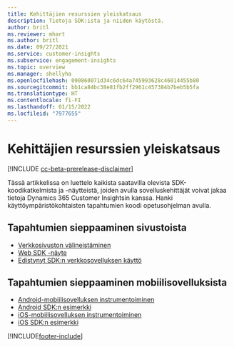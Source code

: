 ```yaml
---
title: Kehittäjien resurssien yleiskatsaus
description: Tietoja SDK:ista ja niiden käytöstä.
author: britl
ms.reviewer: mhart
ms.author: britl
ms.date: 09/27/2021
ms.service: customer-insights
ms.subservice: engagement-insights
ms.topic: overview
ms.manager: shellyha
ms.openlocfilehash: 090860071d34c6dc64a745993628c46014455b80
ms.sourcegitcommit: bb1ca84bc38e81fb2ff2961c457384b7beb5b5fa
ms.translationtype: HT
ms.contentlocale: fi-FI
ms.lasthandoff: 01/15/2022
ms.locfileid: "7977655"
---
```

# <a name="developer-resources-overview"></a>Kehittäjien resurssien yleiskatsaus

[!INCLUDE [cc-beta-prerelease-disclaimer](includes/cc-beta-prerelease-disclaimer.md)]

Tässä artikkelissa on luettelo kaikista saatavilla olevista SDK-koodikatkelmista ja -näytteistä, joiden avulla sovelluskehittäjät voivat jakaa tietoja Dynamics 365 Customer Insightsin kanssa. Hanki käyttöympäristökohtaisten tapahtumien koodi opetusohjelman avulla.

## <a name="capture-events-from-websites"></a>Tapahtumien sieppaaminen sivustoista

- [Verkkosivuston välineistäminen](instrument-website.md)
- [Web SDK -näyte](websdk-sample.md)
- [Edistynyt SDK:n verkkosovelluksen käyttö](advanced-SDK-implementation.md)

## <a name="capture-events-from-mobile-apps"></a>Tapahtumien sieppaaminen mobiilisovelluksista

- [Android-mobiilisovelluksen instrumentoiminen](get-started-android.md)
- [Android SDK:n esimerkki](androidsdk-sample.md)
- [iOS-mobiilisovelluksen instrumentoiminen](get-started-ios.md)
- [iOS SDK:n esimerkki](iossdk-sample.md)

[!INCLUDE[footer-include](../includes/footer-banner.md)]
